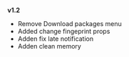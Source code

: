 **v1.2**
- Remove Download packages menu
- Added change fingeprint props
- Adden fix late notification
- Adden clean memory


